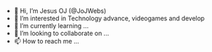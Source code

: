 - 👋 Hi, I’m Jesus OJ (@JoJWebs)
- 👀 I’m interested in Technology advance, videogames and develop
- 🌱 I’m currently learning ...
- 💞️ I’m looking to collaborate on ...
- 📫 How to reach me ...

<!---
JoJWebs/JoJWebs is a ✨ special ✨ repository because its `README.md` (this file) appears on your GitHub profile.
You can click the Preview link to take a look at your changes.
--->
